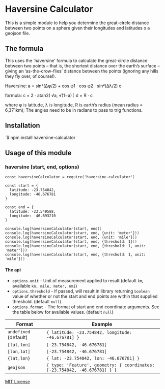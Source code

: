 # Haversine Calculator
This is a simple module to help you determine the great-circle distance between two points on a sphere given their longitudes and latitudes o a geojson file. 

## The formula
This uses the ‘haversine’ formula to calculate the great-circle distance between two points – that is, the shortest distance over the earth’s surface – giving an ‘as-the-crow-flies’ distance between the points (ignoring any hills they fly over, of course!).

Haversine: 	a = sin²(Δφ/2) + cos φ1 ⋅ cos φ2 ⋅ sin²(Δλ/2)
c

formula:
c = 2 ⋅ atan2( √a, √(1−a) )
d = R ⋅ c

where 	φ is latitude, λ is longitude, R is earth’s radius (mean radius = 6,371km); The angles need to be in radians to pass to trig functions.

## Installation
`$ npm install haversine-calculator

## Usage of this module
### haversine (start, end, options)

    const haversineCalculator = require('haversine-calculator')

    const start = {
      latitude: -23.754842,
      longitude: -46.676781
    }

    const end = {
      latitude: -23.549588,
      longitude: -46.693210
    }

    console.log(haversineCalculator(start, end))
    console.log(haversineCalculator(start, end, {unit: 'meter'}))
    console.log(haversineCalculator(start, end, {unit: 'mile'}))
    console.log(haversineCalculator(start, end, {threshold: 1}))
    console.log(haversineCalculator(start, end, {threshold: 1, unit: 'meter'}))
    console.log(haversineCalculator(start, end, {threshold: 1, unit: 'mile'}))


#### The api
- `options.unit` - Unit of measurement applied to result (default `km`, available `km, mile, meter, nmi`)
- `options.threshold` - If passed, will result in library returning `boolean` value of whether or not the start and end points are within that supplied threshold.  (default `null`)
- `options.format` - The format of start and end coordinate arguments. See the table below for available values. (default `null`)

| Format        | Example
| ------------- |--------------------------|
| `undefined` (default) | `{ latitude: -23.754842, longitude: -46.676781] }`
| `[lat,lon]`   | `[-23.754842, -46.676781]`
| `[lon,lat]`   | `[-23.754842, -46.676781]`
| `{lat,lon}`   | `{ lat: -23.754842, lon: -46.676781] }`
| `geojson`     | `{ type: 'Feature', geometry: { coordinates: [-23.754842, -46.676781] } }`


[MIT License](http://opensource.org/licenses/MIT)

